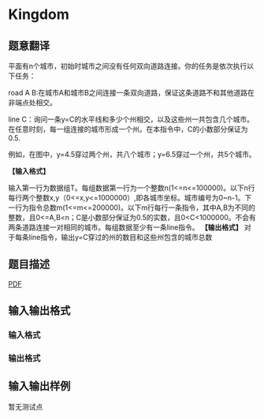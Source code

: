 # Kingdom

## 题意翻译

平面有n个城市，初始时城市之间没有任何双向道路连接。你的任务是依次执行以下任务：

road A B:在城市A和城市B之间连接一条双向道路，保证这条道路不和其他道路在非端点处相交。

line C：询问一条y=C的水平线和多少个州相交，以及这些州一共包含几个城市。在任意时刻，每一组连接的城市形成一个州。在本指令中，C的小数部分保证为0.5.

例如，在图中，y=4.5穿过两个州，共八个城市；y=6.5穿过一个州，共5个城市。

**【输入格式】**

输入第一行为数据组T。每组数据第一行为一个整数n(1<=n<=100000)。以下n行每行两个整数x,y（0<=x,y<=1000000）,即各城市坐标。城市编号为0~n-1。下一行为指令总数m(1<=m<=200000)。以下m行每行一条指令，其中A,B为不同的整数，且0<=A,B<n；C是小数部分保证为0.5的实数，且0<C<1000000。不会有两条道路连接一对相同的城市。每组数据至少有一条line指令。 **【输出格式】** 对于每条line指令，输出y=C穿过的州的数目和这些州包含的城市总数

## 题目描述

[problemUrl]: https://uva.onlinejudge.org/index.php?option=com_onlinejudge&Itemid=8&category=447&page=show_problem&problem=4201

[PDF](https://uva.onlinejudge.org/external/14/p1455.pdf)

## 输入输出格式

### 输入格式

### 输出格式

## 输入输出样例

暂无测试点

